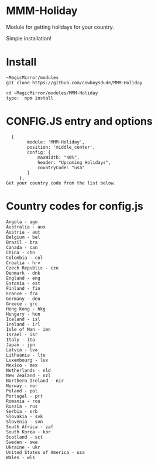 # MMM-Holiday

Module for getting holidays for your country.

Simple installation!

# Install
    ~MagicMirror/modules
    git clone https://github.com/cowboysdude/MMM-Holiday
    
    cd ~MagicMirror/modules/MMM-Holiday
    type:  npm install
    
# CONFIG.JS entry and options

      {
            module: 'MMM-Holiday',
            position: 'middle_center',
            config: {
                maxWidth: "40%",
                header: "Upcoming Holidays",
                countryCode: "usa"
            }
         },
    Get your country code from the list below.     
    

# Country codes for config.js

    Angola - ago
    Australia - aus
    Austria - aut
    Belgium - bel
    Brazil - bra
    Canada - can
    China - chn
    Colombia - col
    Croatia - hrv
    Czech Republic - cze
    Denmark - dnk
    England - eng
    Estonia - est
    Finland - fin
    France - fra
    Germany - deu
    Greece - grc
    Hong Kong - hkg
    Hungary - hun
    Iceland - isl
    Ireland - irl
    Isle of Man - imn
    Israel - isr
    Italy - ita
    Japan - jpn
    Latvia - lva
    Lithuania - ltu
    Luxembourg - lux
    Mexico - mex
    Netherlands - nld
    New Zealand - nzl
    Northern Ireland - nir
    Norway - nor
    Poland - pol
    Portugal - prt
    Romania - rou
    Russia - rus
    Serbia - srb
    Slovakia - svk
    Slovenia - svn
    South Africa - zaf
    South Korea - kor
    Scotland - sct
    Sweden - swe
    Ukraine - ukr
    United States of America - usa
    Wales - wls
